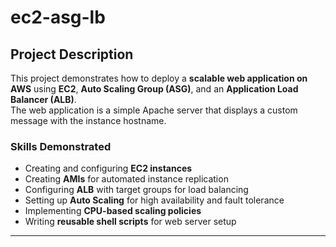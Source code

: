 # ec2-asg-lb

## Project Description
This project demonstrates how to deploy a **scalable web application on AWS** using **EC2**, **Auto Scaling Group (ASG)**, and an **Application Load Balancer (ALB)**.  
The web application is a simple Apache server that displays a custom message with the instance hostname.

### Skills Demonstrated
- Creating and configuring **EC2 instances**
- Creating **AMIs** for automated instance replication
- Configuring **ALB** with target groups for load balancing
- Setting up **Auto Scaling** for high availability and fault tolerance
- Implementing **CPU-based scaling policies**
- Writing **reusable shell scripts** for web server setup

---
